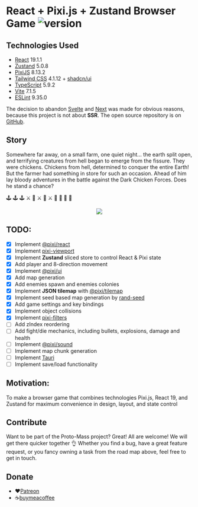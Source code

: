 # React + Pixi.js + Zustand Browser Game ![version](https://img.shields.io/badge/version-0.8.6-brightgreen`)

## Technologies Used

- [React](https://reactjs.org) 19.1.1
- [Zustand](https://zustand.docs.pmnd.rs/) 5.0.8
- [PixiJS](https://pixijs.com) 8.13.2
- [Tailwind CSS](https://tailwindcss.com) 4.1.12 + [shadcn/ui](https://ui.shadcn.com)
- [TypeScript](https://www.typescriptlang.org) 5.9.2
- [Vite](https://vitejs.dev) 7.1.5
- [ESLint](https://eslint.org) 9.35.0

The decision to abandon [Svelte](https://svelte.dev) and [Next](https://nextjs.org) was made for obvious reasons,<br />
because this project is not about **SSR**. The open source repository is on [GitHub](https://github.com/imhul/proto-mass-next).

## Story

Somewhere far away, on a small farm, one quiet night... the earth split open, and terrifying creatures from hell began to emerge from the fissure. They were chickens. Chickens from hell, determined to conquer the entire Earth! But the farmer had something in store for such an occasion. Ahead of him lay bloody adventures in the battle against the Dark Chicken Forces.
Does he stand a chance?

🕹 🕹 🕹 ⚔ 🐓 ⚔ 🐓 ⚔ 🐓 🍗 🍗 🍗

<p align="center">
  <img src="/assets/chicken-hell-logo.png" />
</p>

## TODO:

- [x] Implement [@pixi/react](https://www.npmjs.com/package/@pixi/react)
- [x] Implement [pixi-viewport](https://www.npmjs.com/package/pixi-viewport)
- [x] Implement **Zustand** sliced store to control React & Pixi state
- [x] Add player and 8-direction movement
- [x] Implement [@pixi/ui](https://www.npmjs.com/package/@pixi/ui)
- [x] Add map generation
- [x] Add enemies spawn and enemies colonies
- [x] Implement **JSON tilemap** with [@pixi/tilemap](https://www.npmjs.com/package/@pixi/tilemap)
- [x] Implement seed based map generation by [rand-seed](https://www.npmjs.com/package/rand-seed)
- [x] Add game settings and key bindings
- [x] Implement object collisions
- [x] Implement [pixi-filters](https://www.npmjs.com/package/pixi-filters)
- [ ] Add zIndex reordering
- [ ] Add fight/die mechanics, including bullets, explosions, damage and health
- [ ] Implement [@pixi/sound](https://www.npmjs.com/package/@pixi/sound)
- [ ] Implement map chunk generation
- [ ] Implement [Tauri](https://tauri.app)
- [ ] Implement save/load functionality

## Motivation:

To make a browser game that combines technologies Pixi.js, React 19, and Zustand for maximum convenience in design, layout, and state control

## Contribute

Want to be part of the Proto-Mass project? Great! All are welcome! We will get there quicker together 👌
Whether you find a bug, have a great feature request, or you fancy owning a task from the road map above, feel free to get in touch.

## Donate

- ❤️[Patreon](https://www.patreon.com/protomass?fan_landing=true)
- ☕[buymeacoffee](https://www.buymeacoffee.com/blashirk)
